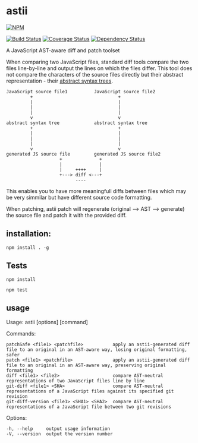 # astii

[![NPM](https://nodei.co/npm/astii.png?compact=true)](https://nodei.co/npm/astii/)


[![Build Status](https://travis-ci.org/Vunovati/astii.svg)](https://travis-ci.org/Vunovati/astii)
[![Coverage Status](https://coveralls.io/repos/Vunovati/astii/badge.svg?branch=master&service=github)](https://coveralls.io/github/Vunovati/astii?branch=master)
[![Dependency Status](https://david-dm.org/vunovati/astii.svg)](https://david-dm.org/vunovati/astii)

A JavaScript AST-aware diff and patch toolset

When comparing two JavaScript files, standard diff tools compare the two files line-by-line
and output the lines on which the files differ.
This tool does not compare the characters of the source files directly but their abstract representation - their [abstract syntax trees](http://en.wikipedia.org/wiki/Abstract_syntax_tree).

```
JavaScript source file1          JavaScript source file2  
         +                                +               
         |                                |               
         |                                |               
         |                                |               
         v                                v               
abstract syntax tree             abstract syntax tree     
         +                                +               
         |                                |               
         |                                |               
         |                                |               
         v                                v               
generated JS source file         generated JS source file2
                    +              +                      
                    |              |                      
                    |     ++++     |                      
                    +---> diff <---+                      
                          ----                             
```

This enables you to have more meaningfull diffs between files which may be very simmilar but have different source code formatting.


When patching, astii patch will regenerate (original --> AST --> generate) the source file and patch it with the provided diff.


## installation: 

  `npm install . -g`

## Tests

  `npm install`
  
  `npm test`

## usage
  Usage: astii [options] [command]


  Commands:

    patchSafe <file1> <patchfile>           apply an astii-generated diff file to an original in an AST-aware way, losing original formatting, safer
    patch <file1> <patchfile>               apply an astii-generated diff file to an original in an AST-aware way, preserving original formatting
    diff <file1> <file2>                    compare AST-neutral representations of two JavaScript files line by line
    git-diff <file1> <SHA>                  compare AST-neutral representations of a JavaScript files against its specified git revision
    git-diff-version <file1> <SHA1> <SHA2>  compare AST-neutral representations of a JavaScript file between two git revisions

  Options:

    -h, --help     output usage information
    -V, --version  output the version number

